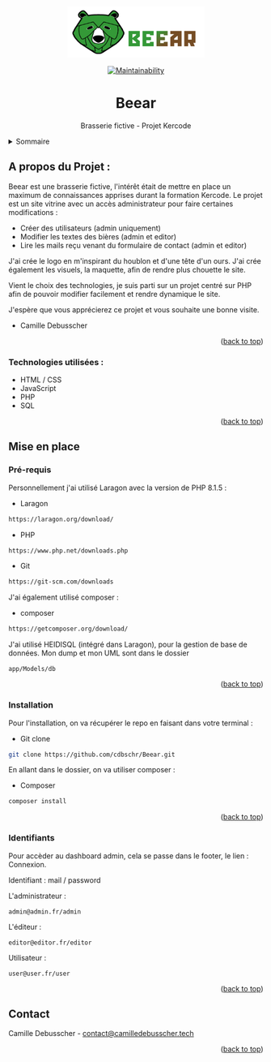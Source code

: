 <div align="center">
  <a href="https://github.com/cdbschr/Beear">
    <img src="public/frontend/img/Logo-Beear.png" alt="Logo Beear" width="270" height="100">
  </a>

[![Maintainability](https://api.codeclimate.com/v1/badges/dab975edd1c92f8ff310/maintainability)](https://codeclimate.com/github/cdbschr/Beear/maintainability)
  
  <h1 align="center">Beear</h1>

  <p align="center">Brasserie fictive - Projet Kercode</p>
</div>

<details>
  <summary>Sommaire</summary>
  <ol>
    <li>
      <a href="#a-propos-du-projet-">A propos du Projet</a>
      <ul>
        <li><a href="#technologies-utilisées-">Technologies utilisées</a></li>
      </ul>
    </li>
    <li>
      <a href="#mise-en-place">Mise en place</a>
      <ul>
        <li><a href="#pré-requis">Pré-requis</a></li>
        <li><a href="#installation">Installation</a></li>
        <li><a href="#identifiants">Identifiants</a></li>
      </ul>
    </li>
    <li><a href="#contact">Contact</a></li>
  </ol>
</details>

## A propos du Projet :

Beear est une brasserie fictive, l'intérêt était de mettre en place un maximum de connaissances apprises durant la formation Kercode. 
Le projet est un site vitrine avec un accès administrateur pour faire certaines modifications : 
  <ul>
    <li>Créer des utilisateurs (admin uniquement)</li>
    <li>Modifier les textes des bières (admin et editor)</li>
    <li>Lire les mails reçu venant du formulaire de contact (admin et editor)</li>
  </ul>

J'ai crée le logo en m'inspirant du houblon et d'une tête d'un ours. 
J'ai crée également les visuels, la maquette, afin de rendre plus chouette le site. 

Vient le choix des technologies, je suis parti sur un projet centré sur PHP afin de pouvoir modifier facilement et rendre dynamique le site.

J'espère que vous apprécierez ce projet et vous souhaite une bonne visite.

* Camille Debusscher

<p align="right">(<a href="#top">back to top</a>)</p>

### Technologies utilisées :

- HTML / CSS
- JavaScript
- PHP
- SQL

<p align="right">(<a href="#top">back to top</a>)</p>

## Mise en place
### Pré-requis
Personnellement j'ai utilisé Laragon avec la version de PHP 8.1.5 : 

* Laragon
```sh
https://laragon.org/download/
```

* PHP
```sh 
https://www.php.net/downloads.php
```

* Git
```sh
https://git-scm.com/downloads
```

J'ai également utilisé composer :

* composer
```sh
https://getcomposer.org/download/
```

J'ai utilisé HEIDISQL (intégré dans Laragon), pour la gestion de base de données.
Mon dump et mon UML sont dans le dossier 
```
app/Models/db
```

<p align="right">(<a href="#top">back to top</a>)</p>

### Installation
Pour l'installation, on va récupérer le repo en faisant dans votre terminal : 

* Git clone
```sh
git clone https://github.com/cdbschr/Beear.git
```

En allant dans le dossier, on va utiliser composer :

* Composer
```sh
composer install
```

<p align="right">(<a href="#top">back to top</a>)</p>

### Identifiants

Pour accèder au dashboard admin, cela se passe dans le footer, le lien : Connexion.

Identifiant : mail / password

L'administrateur : 
```
admin@admin.fr/admin
```

L'éditeur :
```
editor@editor.fr/editor
```

Utilisateur :
```
user@user.fr/user
```

<p align="right">(<a href="#top">back to top</a>)</p>

## Contact

Camille Debusscher - contact@camilledebusscher.tech
<p align="right">(<a href="#top">back to top</a>)</p>